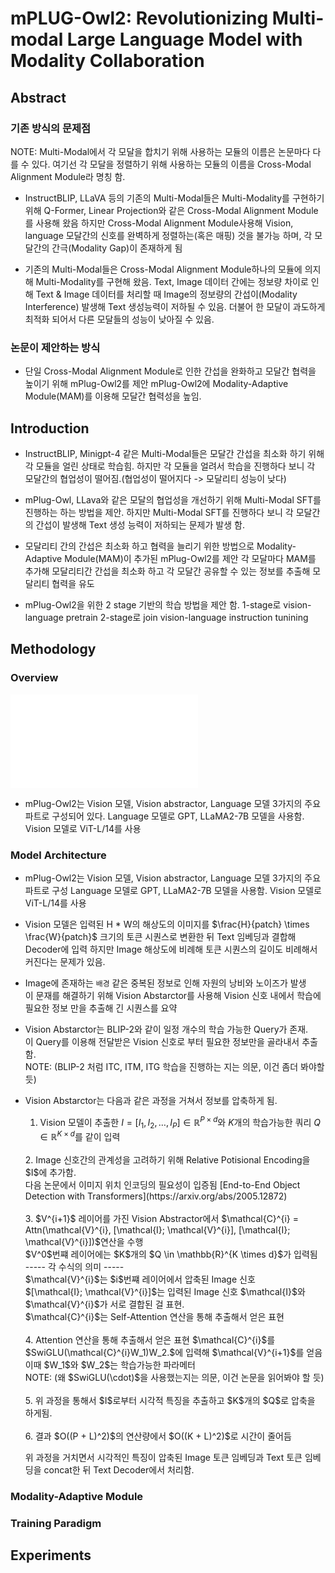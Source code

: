 # mPLUG-Owl2: Revolutionizing Multi-modal Large Language Model with Modality Collaboration

## Abstract

### 기존 방식의 문제점

NOTE: Multi-Modal에서 각 모달을 합치기 위해 사용하는 모듈의 이름은 논문마다 다를 수 있다. 여기선 각 모달을 정렬하기 위해 사용하는 모듈의 이름을 Cross-Modal Alignment Module라 명칭 함.

- InstructBLIP, LLaVA 등의 기존의 Multi-Modal들은 Multi-Modality를 구현하기 위해 Q-Former, Linear Projection와 같은 Cross-Modal Alignment Module를 사용해 왔음
    하지만 Cross-Modal Alignment Module사용해 Vision, language 모달간의 신호를 완벽하게 정렬하는(혹은 매핑) 것을 불가능 하며, 각 모달간의 간극(Modality Gap)이 존재하게 됨

- 기존의 Multi-Modal들은 Cross-Modal Alignment Module하나의 모듈에 의지해 Multi-Modality를 구현해 왔음.
    Text, Image 데이터 간에는 정보량 차이로 인해 Text & Image 데이터를 처리할 때 Image의 정보량의 간섭이(Modality Interference) 발생해 Text 생성능력이 저하될 수 있음.
    더불어 한 모달이 과도하게 최적화 되어서 다른 모달들의 성능이 낮아질 수 있음.

### 논문이 제안하는 방식

- 단일 Cross-Modal Alignment Module로 인한 간섭을 완화하고 모달간 협력을 높이기 위해 mPlug-Owl2를 제안
    mPlug-Owl2에 Modality-Adaptive Module(MAM)를 이용해 모달간 협력성을 높임.

## Introduction

- InstructBLIP, Minigpt-4 같은 Multi-Modal들은 모달간 간섭을 최소화 하기 위해 각 모듈을 얼린 상태로 학습힘.
    하지만 각 모듈을 얼려서 학습을 진행하다 보니 각 모달간의 협업성이 떨어짐.(협업성이 떨어지다 -> 모달리티 성능이 낮다)

- mPlug-Owl, LLava와 같은 모달의 협업성을 개선하기 위해 Multi-Modal SFT를 진행하는 하는 방법을 제안.
    하지만 Multi-Modal SFT를 진행하다 보니 각 모달간의 간섭이 발생해 Text 생성 능력이 저하되는 문제가 발생 함.

- 모달리티 간의 간섭은 최소화 하고 협력을 늘리기 위한 방법으로 Modality-Adaptive Module(MAM)이 추가된 mPlug-Owl2를 제안
    각 모달마다 MAM를 추가해 모달리티간 간섭을 최소화 하고 각 모달간 공유할 수 있는 정보를 추출해 모달리티 협력을 유도

- mPlug-Owl2을 위한 2 stage 기반의 학습 방법을 제안 함.
    1-stage로 vision-language pretrain
    2-stage로 join vision-language instruction tunining

## Methodology

### Overview

![hustlin_erd](/assets/fig2.pdf)

- mPlug-Owl2는 Vision 모델, Vision abstractor, Language 모델 3가지의 주요 파트로 구성되어 있다.
    Language 모델로 GPT, LLaMA2-7B 모델을 사용함. Vision 모델로 ViT-L/14를 사용

### Model Architecture

- mPlug-Owl2는 Vision 모델, Vision abstractor, Language 모델 3가지의 주요 파트로 구성
    Language 모델로 GPT, LLaMA2-7B 모델을 사용함. Vision 모델로 ViT-L/14를 사용

- Vision 모델은 입력된 H * W의 해상도의 이미지를 $\frac{H}{patch} \times \frac{W}{patch}$ 크기의 토큰 시퀀스로 변환한 뒤 Text 임베딩과 결합해 Decoder에 입력
    하지만 Image 해상도에 비례해 토큰 시퀀스의 길이도 비례해서 커진다는 문제가 있음.

- Image에 존재하는 `배경` 같은 중복된 정보로 인해 자원의 낭비와 노이즈가 발생<br>
    이 문재를 해결하기 위해 Vision Abstarctor를 사용해 Vision 신호 내에서 학습에 필요한 정보 만을 추출해 긴 시퀀스를 요약

- Vision Abstarctor는 BLIP-2와 같이 일정 개수의 학습 가능한 Query가 존재.<br>
    이 Query를 이용해 전달받은 Vision 신호로 부터 필요한 정보만을 골라내서 추출 함.<br>
    NOTE: (BLIP-2 처럼 ITC, ITM, ITG 학습을 진행하는 지는 의문, 이건 좀더 봐야할 듯)

- Vision Abstarctor는 다음과 같은 과정을 거쳐서 정보를 압축하게 됨.<br>
    1. Vision 모델이 추출한 $I = [I_1, I_2, \ldots, I_P ] \in \mathbb{R}^{P \times d}$와 $K$개의 학습가능한 쿼리 $Q \in \mathbb{R}^{K \times d}$를 같이 입력<br>
    <br>
    2. Image 신호간의 관계성을 고려하기 위해 Relative Potisional Encoding을 $I$에 추가함.<br>
        다음 논문에서 이미지 위치 인코딩의 필요성이 입증됨 [End-to-End Object Detection with Transformers](https://arxiv.org/abs/2005.12872) <br>
    <br>
    3. $V^{i+1}$ 레이어를 가진 Vision Abstractor에서 $\mathcal{C}^{i} = Attn(\mathcal{V}^{i}, [\mathcal{I}; \mathcal{V}^{i}], [\mathcal{I}; \mathcal{V}^{i}])$연산을 수행<br>
        $V^0$번쨰 레이어에는 $K$개의 $Q \in \mathbb{R}^{K \times d}$가 입력됨<br>
        ----- 각 수식의 의미 -----<br>
        $\mathcal{V}^{i}$는 $i$번쨰 레이어에서 압축된 Image 신호<br>
        $[\mathcal{I}; \mathcal{V}^{i}]$는 입력된 Image 신호 $\mathcal{I}$와 $\mathcal{V}^{i}$가 서로 결합된 걸 표현.<br>
        $\mathcal{C}^{i}$는 Self-Attention 연산을 통해 추출해서 얻은 표현<br>
    <br>
    4. Attention 연산을 통해 추출해서 얻은 표현 $\mathcal{C}^{i}$를 $SwiGLU(\mathcal{C}^{i}W_1)W_2.$에 입력해 $\mathcal{V}^{i+1}$를 얻음<br>
        이때 $W_1$와 $W_2$는 학습가능한 파라메터<br>
        NOTE: (왜 $SwiGLU(\cdot)$을 사용했는지는 의문, 이건 논문을 읽어봐야 할 듯)<br>
    <br>
    5. 위 과정을 통해서 $I$로부터 시각적 특징을 추출하고 $K$개의 $Q$로 압축을 하게됨.<br>
    <br>
    6. 결과 $O((P + L)^2)$의 연산량에서 $O((K + L)^2)$로 시간이 줄어듬<br>

    위 과정을 거치면서 시각적인 특징이 압축된 Image 토큰 임베딩과 Text 토큰 임베딩을 concat한 뒤 Text Decoder에서 처리함.

### Modality-Adaptive Module

### Training Paradigm

## Experiments
